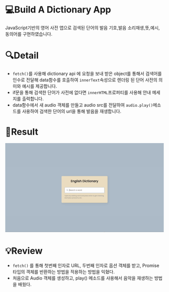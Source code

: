 
# 💻Build A Dictionary App
JavaScript기반의 영어 사전 앱으로 검색된 단어의 발음 기호,발음 소리재생,뜻,예시,동의어를 구현하였습니다. 


# 🔍Detail
- `fetch()`를 사용해 dictionary api 에 요청을 보내 받은 object를 통해서 검색어를 인수로 전달해 data함수를 호출하여 `innerText`속성으로 렌더링 된 단어 사전의 의미와 예시를 제공합니다.
- if문을 통해 검색한 단어가 사전에 없다면  `innerHTML`프로퍼티를 사용해 안내 메세지를 출력합니다.
- data함수에서 새 audio 객체를 만들고 audio src를 전달하여  `audio.play()`메소드를 사용하여 검색한 단어의 url을 통해 발음을 재생합니다.

# 🚀Result
![function](/dictionary.gif)


# 💡Review

- `fetch()` 를 통해 첫번째 인자로 URL, 두번째 인자로 옵션 객체를 받고, Promise 타입의 객체를 반환하는 방법을 적용하는 방법을 익혔다.
- 처음으로 Audio 객체를 생성하고, play() 메소드를 사용해서 음악을 재생하는 방법을 배웠다.
